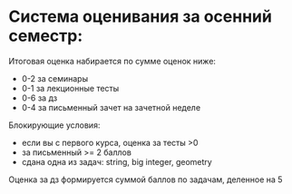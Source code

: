 # Система оценивания за осенний семестр:

Итоговая оценка набирается по сумме оценок ниже:
- 0-2 за семинары
- 0-1 за лекционные тесты
- 0-6 за дз 
- 0-4 за письменный зачет на зачетной неделе

Блокирующие условия: 
- если вы с первого курса, оценка за тесты >0
- за письменный >= 2 баллов
- сдана одна из задач: string, big integer, geometry

Оценка за дз формируется суммой баллов по задачам, деленное на 5